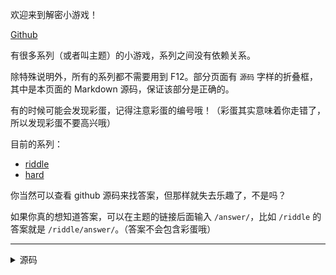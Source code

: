 欢迎来到解密小游戏！

[Github](https://github.com/SREray/sreray.github.io/)

有很多系列（或者叫主题）的小游戏，系列之间没有依赖关系。

除特殊说明外，所有的系列都不需要用到 F12。部分页面有 `源码` 字样的折叠框，其中是本页面的 Markdown 源码，保证该部分是正确的。

有的时候可能会发现彩蛋，记得注意彩蛋的编号哦！（彩蛋其实意味着你走错了，所以发现彩蛋不要高兴哦）

目前的系列：

- [riddle](/riddle)
- [hard](/hard)

你当然可以查看 github 源码来找答案，但那样就失去乐趣了，不是吗？

如果你真的想知道答案，可以在主题的链接后面输入 `/answer/`，比如 `/riddle` 的答案就是 `/riddle/answer/`。（答案不会包含彩蛋哦）

--------

<details><summary>源码</summary><pre>
欢迎来到解密小游戏！

[Github](https://github.com/SREray/sreray.github.io/)

有很多系列（或者叫主题）的小游戏，系列之间没有依赖关系。

除特殊说明外，所有的系列都不需要用到 F12。部分页面有 `源码` 字样的折叠框，其中是本页面的 Markdown 源码，保证该部分是正确的。

有的时候可能会发现彩蛋，记得注意彩蛋的编号哦！（彩蛋其实意味着你走错了，所以发现彩蛋不要高兴哦）

目前的系列：

- [riddle](/riddle)
- [hard](/hard)

你当然可以查看 github 源码来找答案，但那样就失去乐趣了，不是吗？

如果你真的想知道答案，可以在主题的链接后面输入 `/answer/`，比如 `/riddle` 的答案就是 `/riddle/answer/`。（答案不会包含彩蛋哦）
</pre></details>
